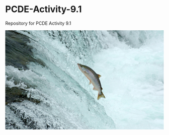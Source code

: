 # PCDE-Activity-9.1
Repository for PCDE Activity 9.1

![Always look forward..](05_gettyimages_157180039_medium_resized.jpg)